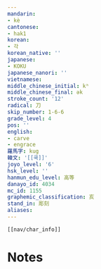 ```yaml
---
mandarin:
- kè
cantonese:
- hak1
korean:
- 각
korean_native: ''
japanese:
- KOKU
japanese_nanori: ''
vietnamese:
middle_chinese_initial: kʰ
middle_chinese_final: ək
stroke_count: '12'
radical: 刀
skip_number: 1-6-6
grade_level: 4
pos: ''
english:
- carve
- engrace
羅馬字: kug
韓文: '[[쿡]]'
joyo_level: '6'
hsk_level: ''
hanmun_edu_level: 高等
danayo_id: 4034
mc_id: 1155
graphemic_classification: 亥
stand_in: 彫刻
aliases:
---
```

```meta-bind-embed
[[nav/char_info]]
```

# Notes

